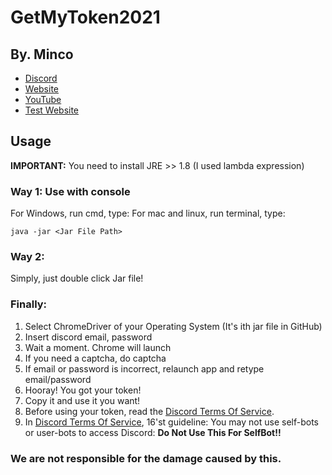# GetMyToken2021

## By. Minco
- [Discord](https://discord.gg/wzqYyTAsqn)
- [Website](https://www.minco.kro.kr)
- [YouTube](https://www.youtube.com/channel/UCYgrgmeBkf7wF8AVoY-wKQQ)
- [Test Website](https://main.minco.kro.kr)

## Usage
**IMPORTANT:** You need to install JRE >> 1.8 (I used lambda expression)

### Way 1: Use with console
For Windows, run cmd, type:
For mac and linux, run terminal, type:
```
java -jar <Jar File Path>
```

### Way 2:
Simply, just double click Jar file!

### Finally:
1. Select ChromeDriver of your Operating System (It's ith jar file in GitHub)
2. Insert discord email, password
3. Wait a moment. Chrome will launch
4. If you need a captcha, do captcha
5. If email or password is incorrect, relaunch app and retype email/password
6. Hooray! You got your token!
7. Copy it and use it you want!
8. Before using your token, read the [Discord Terms Of Service](https://discord.com/guidelines).
9. In [Discord Terms Of Service](https://discord.com/guidelines), 16'st guideline: You may not use self-bots or user-bots to access Discord: **Do Not Use This For SelfBot!!**

### **We are not responsible for the damage caused by this.**
